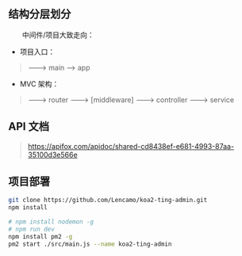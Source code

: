 ## 结构分层划分

&emsp;&emsp;中间件/项目大致走向：

- 项目入口：

> ---> main --> app

- MVC 架构：

> ---> router ---> [middleware] ---> controller ---> service

## API 文档

> https://apifox.com/apidoc/shared-cd8438ef-e681-4993-87aa-35100d3e566e

## 项目部署

```sh
git clone https://github.com/Lencamo/koa2-ting-admin.git
npm install

# npm install nodemon -g
# npm run dev
npm install pm2 -g
pm2 start ./src/main.js --name koa2-ting-admin
```
